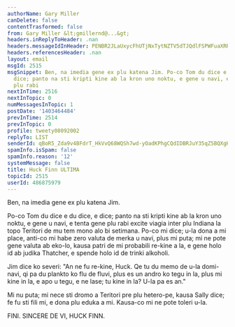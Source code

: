 ```yaml
---
authorName: Gary Miller
canDelete: false
contentTrasformed: false
from: Gary Miller &lt;gmillernd@...&gt;
headers.inReplyToHeader: .nan
headers.messageIdInHeader: PENBR2JLaUxycFhUTjNxTytNZTV5dTJQdlFSPWFuaXRRa3dFR1QyQ195RVEtNERnZXlYd0BtYWlsLmdtYWlsLmNvbT4=
headers.referencesHeader: .nan
layout: email
msgId: 2515
msgSnippet: Ben, na imedia gene ex plu katena Jim. Po-co Tom du dice e du dice, e
  dice; panto na sti kripti kine ab la kron uno noktu, e gene u navi, e tenta gene
  plu rabi
nextInTime: 2516
nextInTopic: 0
numMessagesInTopic: 1
postDate: '1403464484'
prevInTime: 2514
prevInTopic: 0
profile: tweety08092002
replyTo: LIST
senderId: qBoR5_Zda9v4BFdrT_HkVvQ68WQSh7wd-yOadKPhgCQdIDBRJuY35qZ5BQXgKl6WSW8ajocjqpaI2r3l8s7MxgB7Ldsmzp53
spamInfo.isSpam: false
spamInfo.reason: '12'
systemMessage: false
title: Huck Finn ULTIMA
topicId: 2515
userId: 486875979
---
```


Ben, na imedia gene ex plu katena Jim.

Po-co Tom du dice e du dice, e dice; panto na sti kripti kine ab la
kron uno noktu, e gene u navi, e tenta gene plu rabi excite viagia
inter plu Indiana la topo Teritori de mu tem mono alo bi setimana.
Po-co mi dice; u-la dona a mi place, anti-co mi habe zero valuta de
merka u navi, plus mi puta; mi ne pote gene valuta ab eko-lo, kausa
patri de mi probabili re-kine a la, e gene holo id ab judika Thatcher,
e spende holo id de trinki alkoholi.

Jim dice ko severi:  "An ne fu re-kine, Huck.  Qe tu du memo de u-la
domi-navi, qi pa du plankto ko flu de fluvi, plus es un andro ko tegu
in la, plus mi kine in la, e apo u tegu, e ne lase; tu kine in la?
U-la pa es an."

Mi nu puta; mi nece sti dromo a Teritori pre plu hetero-pe, kausa
Sally dice; fe fu sti fili mi, e dona plu eduka a mi.  Kausa-co mi ne
pote toleri u-la.

FINI.  SINCERE DE VI, HUCK FINN.

